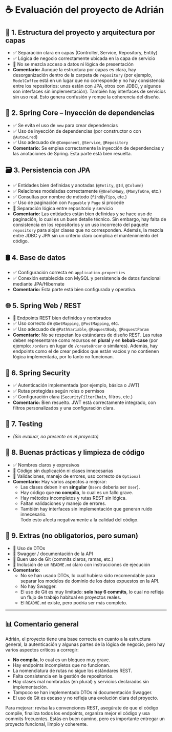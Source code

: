 # ☕ Evaluación del proyecto de Adrián

## 🧱 1. Estructura del proyecto y arquitectura por capas
- ✅ Separación clara en capas (Controller, Service, Repository, Entity)
- ✅ Lógica de negocio correctamente ubicada en la capa de servicio
- 🔶 No se mezcla acceso a datos ni lógica de presentación
- **Comentario:** Aunque la estructura por capas es clara, hay desorganización dentro de la carpeta de `repository` (por ejemplo, `ModelCoffee` está en un lugar que no corresponde y no hay consistencia entre los repositorios: unos están con JPA, otros con JDBC, y algunos son interfaces sin implementación). También hay interfaces de servicios sin uso real. Esto genera confusión y rompe la coherencia del diseño.

## 🧩 2. Spring Core – Inyección de dependencias
- ✅ Se evita el uso de `new` para crear dependencias
- ✅ Uso de inyección de dependencias (por constructor o con `@Autowired`)
- ✅ Uso adecuado de `@Component`, `@Service`, `@Repository`
- **Comentario:** Se emplea correctamente la inyección de dependencias y las anotaciones de Spring. Esta parte está bien resuelta.

## 🗃️ 3. Persistencia con JPA
- ✅ Entidades bien definidas y anotadas (`@Entity`, `@Id`, `@Column`)
- ✅ Relaciones modeladas correctamente (`@OneToMany`, `@ManyToOne`, etc.)
- ✅ Consultas por nombre de método (`findByTipo`, etc.)
- ✅ Uso de paginación con `Pageable` y `Page` si procede
- 🔶 Separación lógica entre repositorio y servicio
- **Comentario:** Las entidades están bien definidas y se hace uso de paginación, lo cual es un buen detalle técnico. Sin embargo, hay falta de consistencia en los repositorios y un uso incorrecto del paquete `repository` para alojar clases que no corresponden. Además, la mezcla entre JDBC y JPA sin un criterio claro complica el mantenimiento del código.

## 🛢️ 4. Base de datos
- ✅ Configuración correcta en `application.properties`
- ✅ Conexión establecida con MySQL y persistencia de datos funcional mediante JPA/Hibernate
- **Comentario:** Esta parte está bien configurada y operativa.

## 🌐 5. Spring Web / REST
- 🔶 Endpoints REST bien definidos y nombrados
- ✅ Uso correcto de `@GetMapping`, `@PostMapping`, etc.
- ✅ Uso adecuado de `@PathVariable`, `@RequestBody`, `@RequestParam`
- **Comentario:** No se respetan los estándares de diseño REST. Las rutas deben representarse como recursos en **plural** y en **kebab-case** (por ejemplo: `/orders` en lugar de `/createOrder` o similares). Además, hay endpoints como el de crear pedidos que están vacíos y no contienen lógica implementada, por lo tanto no funcionan.

## 🔐 6. Spring Security
- ✅ Autenticación implementada (por ejemplo, básica o JWT)
- ✅ Rutas protegidas según roles o permisos
- ✅ Configuración clara (`SecurityFilterChain`, filtros, etc.)
- **Comentario:** Bien resuelto. JWT está correctamente integrado, con filtros personalizados y una configuración clara.

## 🧪 7. Testing
- _(Sin evaluar, no presente en el proyecto)_

## 🧼 8. Buenas prácticas y limpieza de código
- ✅ Nombres claros y expresivos
- 🔴 Código sin duplicación ni clases innecesarias
- 🔴 Validaciones, manejo de errores, uso correcto de `Optional`
- **Comentario:** Hay varios aspectos a mejorar:
    - Las clases deben ir en **singular** (`Users` debería ser `User`).
    - Hay código que **no compila**, lo cual es un fallo grave.
    - Hay métodos incompletos y rutas REST sin lógica.
    - Faltan validaciones y manejo de errores.
    - También hay interfaces sin implementación que generan ruido innecesario.  
      Todo esto afecta negativamente a la calidad del código.

## 🎁 9. Extras (no obligatorios, pero suman)
- 🔴 Uso de DTOs
- 🔴 Swagger / documentación de la API
- 🔶 Buen uso de Git (commits claros, ramas, etc.)
- 🔶 Inclusión de un `README.md` claro con instrucciones de ejecución
- **Comentario:**
    - No se han usado DTOs, lo cual hubiera sido recomendable para separar los modelos de dominio de los datos expuestos en la API.
    - No hay Swagger.
    - El uso de Git es muy limitado: **solo hay 6 commits**, lo cual no refleja un flujo de trabajo habitual en proyectos reales.
    - El `README.md` existe, pero podría ser más completo.

---

## 📊 Comentario general
Adrián, el proyecto tiene una base correcta en cuanto a la estructura general, la autenticación y algunas partes de la lógica de negocio, pero hay varios aspectos críticos a corregir:

- **No compila**, lo cual es un bloqueo muy grave.
- Hay endpoints incompletos que no funcionan.
- La nomenclatura de rutas no sigue los estándares REST.
- Falta consistencia en la gestión de repositorios.
- Hay clases mal nombradas (en plural) y servicios declarados sin implementación.
- Tampoco se han implementado DTOs ni documentación Swagger.
- El uso de Git es escaso y no refleja una evolución clara del proyecto.

Para mejorar: revisa las convenciones REST, asegúrate de que el código compile, finaliza todos los endpoints, organiza mejor el código y usa commits frecuentes. Estás en buen camino, pero es importante entregar un proyecto funcional, limpio y coherente.
